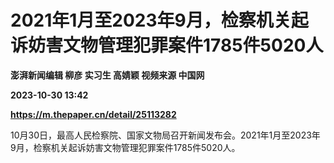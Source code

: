 # 2021年1月至2023年9月，检察机关起诉妨害文物管理犯罪案件1785件5020人
**澎湃新闻编辑 柳彦 实习生 高婧颖 视频来源 中国网**

**2023-10-30 13:42**

**https://m.thepaper.cn/detail/25113282**

10月30日，最高人民检察院、国家文物局召开新闻发布会。2021年1月至2023年9月，检察机关起诉妨害文物管理犯罪案件1785件5020人。
